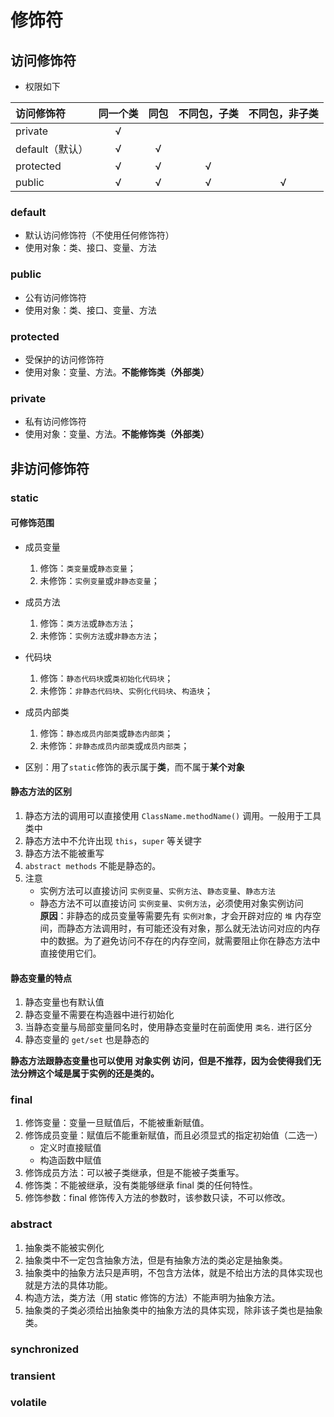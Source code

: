 # 修饰符

## 访问修饰符

- 权限如下

| 访问修饰符      | 同一个类 | 同包 | 不同包，子类 | 不同包，非子类 |
| :-------------- | :------: | :--: | :----------: | :------------: |
| private         |    √     |      |              |                |
| default（默认） |    √     |  √   |              |                |
| protected       |    √     |  √   |      √       |                |
| public          |    √     |  √   |      √       |       √        |

### default

- 默认访问修饰符（不使用任何修饰符）
- 使用对象：类、接口、变量、方法

### public

- 公有访问修饰符
- 使用对象：类、接口、变量、方法

### protected

- 受保护的访问修饰符
- 使用对象：变量、方法。**不能修饰类（外部类）**

### private

- 私有访问修饰符
- 使用对象：变量、方法。**不能修饰类（外部类）**

## 非访问修饰符

### static

#### 可修饰范围

- 成员变量

  1. 修饰：`类变量`或`静态变量`；
  2. 未修饰：`实例变量`或`非静态变量`；

- 成员方法

  1. 修饰：`类方法`或`静态方法`；
  2. 未修饰：`实例方法`或`非静态方法`；

- 代码块

  1. 修饰：`静态代码块`或`类初始化代码块`；
  2. 未修饰：`非静态代码块`、`实例化代码块`、`构造块`；

- 成员内部类

  1. 修饰：`静态成员内部类`或`静态内部类`；
  2. 未修饰：`非静态成员内部类`或`成员内部类`；

- 区别：用了`static`修饰的表示属于**类**，而不属于**某个对象**

#### 静态方法的区别

1. 静态方法的调用可以直接使用 `ClassName.methodName()` 调用。一般用于工具类中
2. 静态方法中不允许出现 `this`，`super` 等关键字
3. 静态方法不能被重写
4. `abstract methods` 不能是静态的。
5. 注意
   - 实例方法可以直接访问 `实例变量`、`实例方法`、`静态变量`、`静态方法`
   - 静态方法不可以直接访问 `实例变量`、`实例方法`，必须使用对象实例访问  
     **原因**：非静态的成员变量等需要先有 `实例对象`，才会开辟对应的 `堆` 内存空间，而静态方法调用时，有可能还没有对象，那么就无法访问对应的内存中的数据。为了避免访问不存在的内存空间，就需要阻止你在静态方法中直接使用它们。

#### 静态变量的特点

1. 静态变量也有默认值
2. 静态变量不需要在构造器中进行初始化
3. 当静态变量与局部变量同名时，使用静态变量时在前面使用 `类名.` 进行区分
4. 静态变量的 `get/set` 也是静态的

**静态方法跟静态变量也可以使用 对象实例 访问，但是不推荐，因为会使得我们无法分辨这个域是属于实例的还是类的。**

### final

1. 修饰变量：变量一旦赋值后，不能被重新赋值。
2. 修饰成员变量：赋值后不能重新赋值，而且必须显式的指定初始值（二选一）
   - 定义时直接赋值
   - 构造函数中赋值
3. 修饰成员方法：可以被子类继承，但是不能被子类重写。
4. 修饰类：不能被继承，没有类能够继承 final 类的任何特性。
5. 修饰参数：final 修饰传入方法的参数时，该参数只读，不可以修改。

### abstract

1. 抽象类不能被实例化
2. 抽象类中不一定包含抽象方法，但是有抽象方法的类必定是抽象类。
3. 抽象类中的抽象方法只是声明，不包含方法体，就是不给出方法的具体实现也就是方法的具体功能。
4. 构造方法，类方法（用 static 修饰的方法）不能声明为抽象方法。
5. 抽象类的子类必须给出抽象类中的抽象方法的具体实现，除非该子类也是抽象类。

### synchronized

### transient

### volatile
